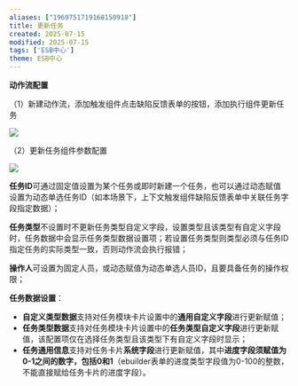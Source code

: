 ```yaml
---
aliases: ["1969751719168150918"]
title: 更新任务
created: 2025-07-15
modified: 2025-07-15
tags: ['ESB中心']
theme: ESB中心
---
```


**动作流配置**

（1）新建动作流，添加触发组件点击缺陷反馈表单的按钮，添加执行组件更新任务

![](beb3ad95d08be677066c0cca9a20efaf.jpg)

（2）更新任务组件参数配置

![](bc8b743ca27813bc0caf27b794fafe25.jpg)

**任务ID**可通过固定值设置为某个任务或即时新建一个任务，也可以通过动态赋值设置为动态单选任务ID（如本场景下，上下文触发组件缺陷反馈表单中关联任务字段指定数据）；

**任务类型**不设置时不更新任务类型自定义字段，设置类型且该类型有自定义字段时，任务数据中会显示任务类型数据设置项；若设置任务类型则类型必须与任务ID指定任务的实际类型一致，否则动作流会执行报错；

**操作人**可设置为固定人员，或动态赋值为动态单选人员ID，且要具备任务的操作权限；

**任务数据设置**：

- **自定义类型数据**支持对任务模块卡片设置中的**通用自定义字段**进行更新赋值；
- **任务类型数据**支持对任务模块卡片设置中的**任务类型自定义字段**进行更新赋值，该配置项仅在选择任务类型且该类型下有自定义字段时显示；
- **任务通用信息**支持对任务卡片**系统字段**进行更新赋值，其中**进度字段须赋值为0-1之间的数字，包括0和1**（ebuilder表单的进度类型字段值为0-100的整数，不能直接赋给任务卡片的进度字段）。